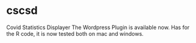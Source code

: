 # cscsd
Covid Statistics Displayer
The Wordpress Plugin is available now. Has for the R code, it is now tested both on mac and windows.
